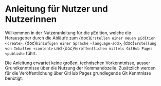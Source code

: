 # Anleitung für Nutzer und Nutzerinnen

Willkommen in der Nutzeranleitung für die μEdition, welche die Herausgeber durch die Abläufe zum
{doc}`Erstellen einer neuen μEdition <create>`, {doc}`hinzufügen einer Sprache <language-add>`,
{doc}`Erstellung von Inhalten <content>` und {doc}`Veröffentlichen mittels GitHub Pages <publish>` führt.

Die Anleitung erwartet keine großen, technischen Vorkenntnisse, ausser Grundkenntnisse über die Nutzung der
Kommandozeile. Zusätzlich werden für die Veröffentlichung über GitHub Pages grundlegende Git Kenntnisse benötigt.
